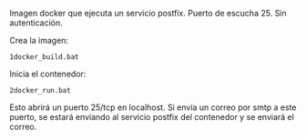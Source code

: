 Imagen docker que ejecuta un servicio postfix. Puerto de escucha 25. Sin autenticación.

Crea la imagen:

```
1docker_build.bat
```

Inicia el contenedor:

```
2docker_run.bat
```

Esto abrirá un puerto 25/tcp en localhost. Si envía un correo por smtp a este puerto, se estará enviando al servicio postfix del contenedor y se enviará el correo.
